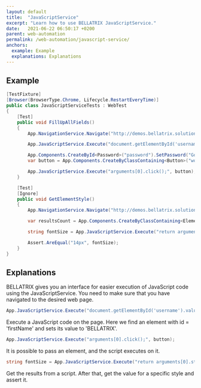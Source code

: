 ```yaml
---
layout: default
title:  "JavaScriptService"
excerpt: "Learn how to use BELLATRIX JavaScriptService."
date:   2021-06-22 06:50:17 +0200
parent: web-automation
permalink: /web-automation/javascript-service/
anchors:
  example: Example
  explanations: Explanations
---
```

Example
-------
```csharp
[TestFixture]
[Browser(BrowserType.Chrome, Lifecycle.RestartEveryTime)]
public class JavaScriptServiceTests : WebTest
{
    [Test]
    public void FillUpAllFields()
    {
        App.NavigationService.Navigate("http://demos.bellatrix.solutions/my-account/");

        App.JavaScriptService.Execute("document.getElementById('username').value = 'BELLATRIX';");

        App.Components.CreateById<Password>("password").SetPassword("Gorgeous");
        var button = App.Components.CreateByClassContaining<Button>("woocommerce-Button button");

        App.JavaScriptService.Execute("arguments[0].click();", button);
    }

    [Test]
    [Ignore]
    public void GetElementStyle()
    {
        App.NavigationService.Navigate("http://demos.bellatrix.solutions/");

        var resultsCount = App.Components.CreateByClassContaining<Element>("woocommerce-result-count");

        string fontSize = App.JavaScriptService.Execute("return arguments[0].style.font-size", resultsCount.WrappedElement);

        Assert.AreEqual("14px", fontSize);
    }
}
```

Explanations
------------
BELLATRIX gives you an interface for easier execution of JavaScript code using the JavaScriptService. You need to make sure that you have navigated to the desired web page.
```csharp
App.JavaScriptService.Execute("document.getElementById('username').value = 'BELLATRIX';"); 
```
Execute a JavaScript code on the page. Here we find an element with id = 'firstName' and sets its value to 'BELLATRIX'.
```csharp
App.JavaScriptService.Execute("arguments[0].click();", button);
```
It is possible to pass an element, and the script executes on it.
```csharp
string fontSize = App.JavaScriptService.Execute("return arguments[0].style.font-size", resultsCount.WrappedElement);
```
Get the results from a script. After that, get the value for a specific style and assert it.